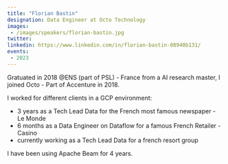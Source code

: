 ```yaml
---
title: "Florian Bastin"
designation: Data Engineer at Octo Technology
images:
 - /images/speakers/florian-bastin.jpg
twitter: 
linkedin: https://www.linkedin.com/in/florian-bastin-08940b131/
events:
 - 2023
---
```


Gratuated in 2018 @ENS (part of PSL) - France from a AI research master, I joined Octo - Part of Accenture in 2018. 
 
 I worked for different clients in a GCP environment:
 - 3 years as a Tech Lead Data for the French most famous newspaper - Le Monde
 - 6 months as a Data Engineer on Dataflow for a famous French Retailer - Casino 
 - currently working as a Tech Lead Data for a french resort group 
 
 I have been using Apache Beam for 4 years.